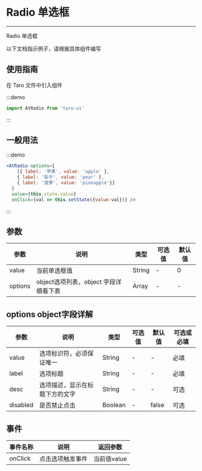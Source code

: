 # Radio 单选框

---
Radio 单选框

以下文档指示例子，请根据具体组件编写

## 使用指南

在 Taro 文件中引入组件

:::demo

```js
import AtRadio from 'taro-ui'
```

:::

## 一般用法

:::demo

```jsx
<AtRadio options={
    [{ label: '苹果', value: 'apple' },
    { label: '梨子', value: 'pear' },
    { label: '菠萝', value: 'pineapple'}]
  }
  value={this.state.value}
  onClick={val => this.setState({value:val})} />

```

:::

## 参数

| 参数       | 说明                                   | 类型    | 可选值                                                              | 默认值   |
| ---------- | -------------------------------------- | ------- | ------------------------------------------------------------------- | -------- |
| value | 当前单选框值  | String  | - | 0 |
| options  | object选项列表，object 字段详细看下表  | Array | - | - |

## options object字段详解

| 参数       | 说明                                   | 类型    | 可选值                                                              | 默认值   | 可选或必填
| ---------- | -------------------------------------- | ------- | ------------------------------------------------------------------- | -------- |-------- |
| value | 选项标识符，必须保证唯一  | String  | - | - | 必填 |
| label  | 选项标题  | String | - | - | 必填|
| desc  | 选项描述，显示在标题下方的文字  | String | - | - | 可选|
| disabled  | 是否禁止点击  | Boolean | - | false | 可选|

## 事件

| 事件名称 | 说明          | 返回参数  |
|---------- |-------------- |---------- |
| onClick | 点击选项触发事件 | 当前值value  |
